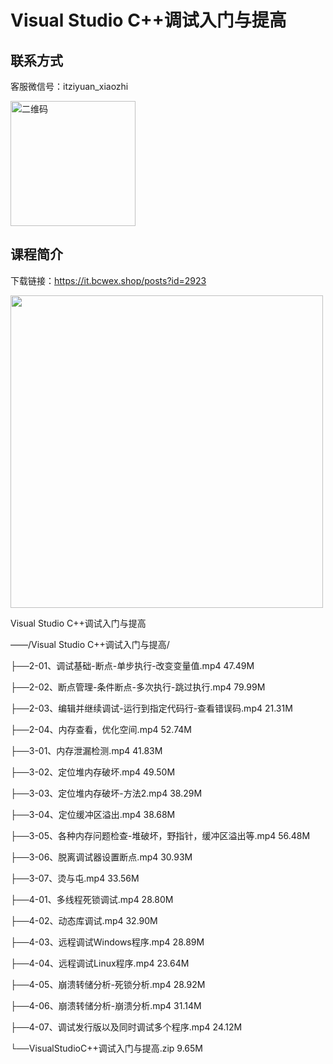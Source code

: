 # Visual Studio C++调试入门与提高

## 联系方式

客服微信号：itziyuan_xiaozhi

<img src="https://ziyuanyun.oss-cn-guangzhou.aliyuncs.com/common/20240614073449/666b82192834a.jpg" width="200" height="200" alt="二维码">

## 课程简介

下载链接：https://it.bcwex.shop/posts?id=2923

<img src="https://ziyuanyun.oss-cn-guangzhou.aliyuncs.com/yun/20240515184436/6644921495d54.jpg" width="500" alt="">

  Visual Studio C++调试入门与提高



 ——/Visual Studio C++调试入门与提高/

 ├──2-01、调试基础-断点-单步执行-改变变量值.mp4 47.49M

 ├──2-02、断点管理-条件断点-多次执行-跳过执行.mp4 79.99M

 ├──2-03、编辑并继续调试-运行到指定代码行-查看错误码.mp4 21.31M

 ├──2-04、内存查看，优化空间.mp4 52.74M

 ├──3-01、内存泄漏检测.mp4 41.83M

 ├──3-02、定位堆内存破坏.mp4 49.50M

 ├──3-03、定位堆内存破坏-方法2.mp4 38.29M

 ├──3-04、定位缓冲区溢出.mp4 38.68M

 ├──3-05、各种内存问题检查-堆破坏，野指针，缓冲区溢出等.mp4 56.48M

 ├──3-06、脱离调试器设置断点.mp4 30.93M

 ├──3-07、烫与屯.mp4 33.56M

 ├──4-01、多线程死锁调试.mp4 28.80M

 ├──4-02、动态库调试.mp4 32.90M

 ├──4-03、远程调试Windows程序.mp4 28.89M

 ├──4-04、远程调试Linux程序.mp4 23.64M

 ├──4-05、崩溃转储分析-死锁分析.mp4 28.92M

 ├──4-06、崩溃转储分析-崩溃分析.mp4 31.14M

 ├──4-07、调试发行版以及同时调试多个程序.mp4 24.12M

 └──VisualStudioC++调试入门与提高.zip 9.65M

  